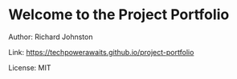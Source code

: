# Welcome to the Project Portfolio

Author: Richard Johnston

Link: https://techpowerawaits.github.io/project-portfolio

License: MIT

